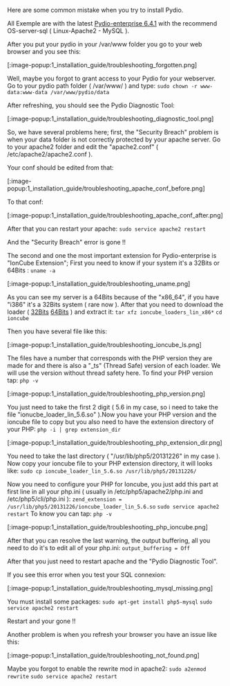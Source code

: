 Here are some common mistake when you try to install Pydio.

All Exemple are with the latest [Pydio-enterprise 6.4.1](https://pydio.com/en/community/releases/enterprise-distribution/pydio-enterprise-641-bugfix-release) with the recommend OS-server-sql ( Linux-Apache2 - MySQL ).

After you put your pydio in your /var/www folder you go to your web browser and you see this:

[:image-popup:1_installation_guide/troubleshooting_forgotten.png]

Well, maybe you forgot to grant access to your Pydio for your webserver. Go to your pydio path folder ( /var/www/ ) and type:
`sudo chown -r www-data:www-data /var/www/pydio/data`

After refreshing, you should see the Pydio Diagnostic Tool:

[:image-popup:1_installation_guide/troubleshooting_diagnostic_tool.png]

So, we have several problems here; first, the "Security Breach" problem is when your data folder is not correctly protected by your apache server. Go to your apache2 folder and edit the "apache2.conf" ( /etc/apache2/apache2.conf ).

Your conf should be edited from that:

[:image-popup:1_installation_guide/troubleshooting_apache_conf_before.png]

To that conf:

[:image-popup:1_installation_guide/troubleshooting_apache_conf_after.png]

After that you can restart your apache:
`sudo service apache2 restart`

And the "Security Breach" error is gone !!

The second and one the most important extension for Pydio-enterprise is "IonCube Extension"; First you need to know if your system it's a 32Bits or 64Bits :
`uname -a`

[:image-popup:1_installation_guide/troubleshooting_uname.png]

As you can see my server is a 64Bits because of the "x86_64", if you have "i386" it's a 32Bits system ( rare now ). After that you need to download the loader ( [32Bits](http://downloads3.ioncube.com/loader_downloads/ioncube_loaders_lin_x86.tar.gz) [64Bits](http://downloads3.ioncube.com/loader_downloads/ioncube_loaders_lin_x86-64.tar.gz) ) and extract it:
`tar xfz ioncube_loaders_lin_x86*`
`cd ioncube`

Then you have several file like this:

[:image-popup:1_installation_guide/troubleshooting_ioncube_ls.png]

The files have a number that corresponds with the PHP version they are made for and there is also a "_ts" (Thread Safe) version of each loader. We will use the version without thread safety here. To find your PHP version tap:
`php -v`

[:image-popup:1_installation_guide/troubleshooting_php_version.png]

You just need to take the first 2 digit ( 5.6 in my case, so i need to take the file "ionucbe_loader_lin_5.6.so" ).Now you have your PHP version and the ioncube file to copy but you also need to have the extension directory of your PHP:
`php -i | grep extension_dir`

[:image-popup:1_installation_guide/troubleshooting_php_extension_dir.png]

You need to take the last directory ( "/usr/lib/php5/20131226" in my case ). Now copy your ioncube file to your PHP extension directory, it will looks like:
`sudo cp ioncube_loader_lin_5.6.so /usr/lib/php5/20131226/`

Now you need to configure your PHP for Ioncube, you just add this part at first line in all your php.ini ( usually in /etc/php5/apache2/php.ini and /etc/php5/cli/php.ini ):
`zend_extension = /usr/lib/php5/20131226/ioncube_loader_lin_5.6.so`
`sudo service apache2 restart`
 To know you can tap:
 `php -v`
 
[:image-popup:1_installation_guide/troubleshooting_php_ioncube.png]

After that you can resolve the last warning, the output buffering, all you need to do it's to edit all of your php.ini:
`output_buffering = Off`

After that you just need to restart apache and the "Pydio Diagnostic Tool".

If you see this error when you test your SQL connexion:

[:image-popup:1_installation_guide/troubleshooting_mysql_missing.png]

You must install some packages:
`sudo apt-get install php5-mysql`
`sudo service apache2 restart`

Restart and your gone !!

Another problem is when you refresh your browser you have an issue like this:

[:image-popup:1_installation_guide/troubleshooting_not_found.png]

Maybe you forgot to enable the rewrite mod in apache2:
`sudo a2enmod rewrite`
`sudo service apache2 restart`